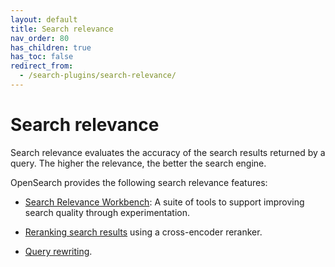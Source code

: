 ```yaml
---
layout: default
title: Search relevance
nav_order: 80
has_children: true
has_toc: false
redirect_from:
  - /search-plugins/search-relevance/
---
```


# Search relevance

Search relevance evaluates the accuracy of the search results returned by a query. The higher the relevance, the better the search engine.

OpenSearch provides the following search relevance features:

- [Search Relevance Workbench]({{site.url}}{{site.baseurl}}/search-plugins/search-relevance/using-search-relevance-workbench/): A suite of tools to support improving search quality through experimentation.

- [Reranking search results]({{site.url}}{{site.baseurl}}/search-plugins/search-relevance/reranking-search-results/) using a cross-encoder reranker.

- [Query rewriting]({{site.url}}{{site.baseurl}}/search-plugins/search-relevance/query-rewriting/).
